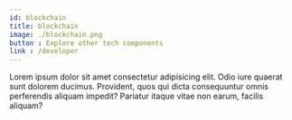 ```yaml
---
id: blockchain
title: blockchain
image: ./blockchain.png
button : Explore other tech components
link : /developer
---
```

  Lorem ipsum dolor sit amet consectetur adipisicing elit. Odio iure quaerat sunt dolorem ducimus. Provident, quos qui dicta consequuntur omnis perferendis aliquam impedit? Pariatur itaque vitae non earum, facilis aliquam?
